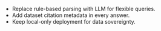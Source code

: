 - Replace rule-based parsing with LLM for flexible queries.
- Add dataset citation metadata in every answer.
- Keep local-only deployment for data sovereignty.
